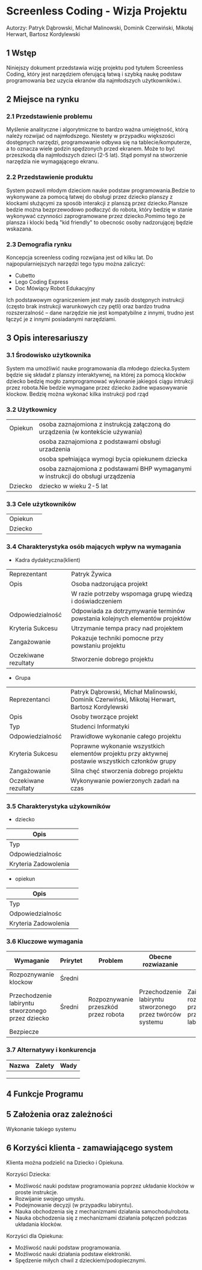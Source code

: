 # Screenless Coding - Wizja Projektu

Autorzy:
Patryk Dąbrowski, Michał Malinowski, Dominik Czerwiński, Mikołaj Herwart, Bartosz Kordylewski 

## 1 Wstęp
Niniejszy dokument przedstawia wizję projektu pod tytułem Screenless Coding, który jest narzędziem oferującą łatwą i szybką naukę podstaw programowania bez uzycia ekranów dla najmłodszych użytkowników.i.

## 2 Miejsce na rynku 
### 2.1 Przedstawienie problemu
Myślenie analityczne i algorytmiczne to bardzo ważna umiejętność, którą
należy rozwijać od najmłodszego. Niestety w przypadku większości
dostępnych narzędzi, programowanie odbywa się na tablecie/komputerze,
a to oznacza wiele godzin spędzonych przed ekranem. Może to być
przeszkodą dla najmłodszych dzieci (2-5 lat). Stąd pomysł na stworzenie
narzędzia nie wymagającego ekranu. 
### 2.2 Przedstawienie produktu
System pozwoli młodym dzieciom nauke podstaw programowania.Bedzie to wykonywane za pomocą łatwej do obsługi przez dziecko planszy z klockami służącymi za sposób interakcji z planszą przez dziecko.Plansze bedzie można bezprzewodowo podłaczyć do robota, który bedzię w stanie wykonywać czynności zaprogramowane przez dziecko.Pomimo tego że plansza i klocki bedą "kid friendly" to obecnośc osoby nadzorującej będzie wskazana.

### 2.3 Demografia rynku
Koncepcja screenless coding rozwijana jest od kilku lat. Do
najpopularniejszych narzędzi tego typu można zaliczyć:
* Cubetto
* Lego Coding Express
* Doc Mówiący Robot Edukacyjny

Ich podstawowym ograniczeniem jest mały zasób dostępnych instrukcji
(często brak instrukcji warunkowych czy pętli) oraz bardzo trudna
rozszerzalność – dane narzędzie nie jest kompatybilne z innymi, trudno
jest łączyć je z innymi posiadanymi narzędziami.

## 3 Opis interesariuszy

### 3.1 Środowisko użytkownika

System ma umożliwić nauke programowania dla młodego dziecka.System będzie się składał z 
planszy interaktywnej, na której za pomocą klocków dziecko bedzię mogło zamprogramować
wykonanie jakiegoś ciągu intrukcji przez robota.Nie bedzie wymagane przez dziecko żadne wpasowywanie klockow.
Bedzię można wykonać kilka instrukcji pod rząd

### 3.2 Użytkownicy

|         |   |
|---------|---|
| Opiekun | osoba zaznajomiona z instrukcją załączoną do urządzenia (w kontekście używania)    |
|         | osoba zaznajomiona z podstawami obsługi urzadzenia                                 |
|         | osoba spełniająca wymogi bycia opiekunem dziecka                                   |
|         | osoba zaznajomiona z podstawami BHP wymaganymi w instrukcji do obsługi urządzenia  |
| Dziecko | dziecko w wieku 2-5 lat  |

### 3.3 Cele użytkowników

|         |   |
|---------|---|
| Opiekun |   |
| Dziecko |   |

### 3.4 Charakterystyka osób mających wpływ na wymagania
* Kadra dydaktyczna(klient)

|                      |                                                                             |
|----------------------|-----------------------------------------------------------------------------|
| Reprezentant         | Patryk Żywica                                                               |
| Opis                 | Osoba nadzorująca projekt                                                   |
|                      | W razie potrzeby wspomaga grupę wiedzą i doświadczeniem                     |
| Odpowiedzialność     | Odpowiada za dotrzymywanie terminów powstania kolejnych elementów projektów |
| Kryteria Sukcesu     | Utrzymanie tempa pracy nad projektem                                        |
| Zangażowanie         | Pokazuje techniki pomocne przy powstaniu projektu                           |
| Oczekiwane rezultaty | Stworzenie dobrego projektu                                                 |

* Grupa

|                      |                                                                                                   |
|----------------------|---------------------------------------------------------------------------------------------------|
| Reprezentanci        | Patryk Dąbrowski, Michał Malinowski, Dominik Czerwiński, Mikołaj Herwart, Bartosz Kordylewski                                                                                |
| Opis                 | Osoby tworzące projekt                                                                            |
| Typ                  | Studenci Informatyki                                                                              |
| Odpowiedzialność     | Prawidłowe wykonanie całego projektu                                                              |
| Kryteria Sukcesu     | Poprawne wykonanie wszystkich elementów projektu przy aktywnej postawie wszystkich członków grupy |
| Zangażowanie         | Silna chęć stworzenia dobrego projektu                                                            |
| Oczekiwane rezultaty | Wykonywanie powierzonych zadań na czas                                                            |

### 3.5 Charakterystyka użykowników
* dziecko

| Opis                 |   |
|----------------------|---|
| Typ                  |   |
| Odpowiedzialnośc     |   |
| Kryteria Zadowolenia |   |

* opiekun

| Opis                 |   |
|----------------------|---|
| Typ                  |   |
| Odpowiedzialnośc     |   |
| Kryteria Zadowolenia |   |

### 3.6 Kluczowe wymagania

| Wymaganie                                        | Prirytet | Problem | Obecne rozwiazanie | Proponowane Rozwiazanie |
|---------------------------------------------------|----------|---------|--------------------|-------------------------|
| Rozpoznywanie klockow                             | Średni   |         |                    |                         |
| Przechodzenie labiryntu stworzonego przez dziecko | Średni   | Rozpoznywanie przeszkód przez robota         | Przechodzenie labiryntu stworzonego przez twórców systemu                   | Zaimplementowanie rozpoznywania przeszkody i reguły przechodzenie labiryntu                        |
| Bezpiecze                                                  |          |         |                    |                         |
### 3.7 Alternatywy i konkurencja

| Nazwa | Zalety | Wady |
|-------|--------|------|
|       |        |      |
|       |        |      |
|       |        |      |

## 4 Funkcje Programu

## 5 Założenia oraz zależności
Wykonanie takiego systemu

## 6 Korzyści klienta - zamawiającego system	
Klienta można podzielić na Dziecko i Opiekuna. 
	
Korzyści Dziecka:
* Możliwość nauki podstaw programowania poprzez układanie klocków w proste instrukcje. 
* Rozwijanie swojego umysłu.
* Podejmowanie decyzji (w przypadku labiryntu).
* Nauka obchodzenia się z mechanizmami działania samochodu/robota.
* Nauka obchodzenia się z mechanizmami działania połączeń podczas układania klocków.
		
Korzyści dla Opiekuna: 
* Możliwość nauki podstaw programowania. 
* Możliwość nauki działania podstaw elektroniki. 
* Spędzenie miłych chwil z dzieckiem/podopiecznymi. 
		

